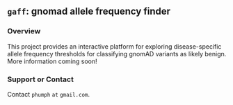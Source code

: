 ## `gaff`: gnomad allele frequency finder

### Overview

This project provides an interactive platform for exploring disease-specific allele frequency thresholds for classifying gnomAD variants as likely benign. More information coming soon!

### Support or Contact

Contact `phumph` `at` `gmail.com`.
